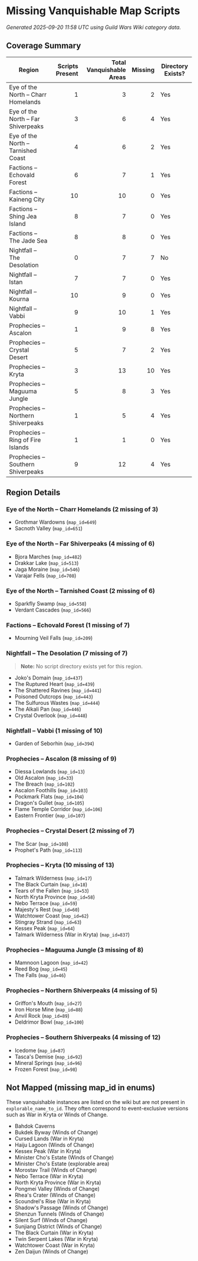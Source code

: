 # Missing Vanquishable Map Scripts

_Generated 2025-09-20 11:58 UTC using Guild Wars Wiki category data._

## Coverage Summary

| Region | Scripts Present | Total Vanquishable Areas | Missing | Directory Exists? |
| --- | ---: | ---: | ---: | --- |
| Eye of the North – Charr Homelands | 1 | 3 | 2 | Yes |
| Eye of the North – Far Shiverpeaks | 3 | 6 | 4 | Yes |
| Eye of the North – Tarnished Coast | 4 | 6 | 2 | Yes |
| Factions – Echovald Forest | 6 | 7 | 1 | Yes |
| Factions – Kaineng City | 10 | 10 | 0 | Yes |
| Factions – Shing Jea Island | 8 | 7 | 0 | Yes |
| Factions – The Jade Sea | 8 | 8 | 0 | Yes |
| Nightfall – The Desolation | 0 | 7 | 7 | No |
| Nightfall – Istan | 7 | 7 | 0 | Yes |
| Nightfall – Kourna | 10 | 9 | 0 | Yes |
| Nightfall – Vabbi | 9 | 10 | 1 | Yes |
| Prophecies – Ascalon | 1 | 9 | 8 | Yes |
| Prophecies – Crystal Desert | 5 | 7 | 2 | Yes |
| Prophecies – Kryta | 3 | 13 | 10 | Yes |
| Prophecies – Maguuma Jungle | 5 | 8 | 3 | Yes |
| Prophecies – Northern Shiverpeaks | 1 | 5 | 4 | Yes |
| Prophecies – Ring of Fire Islands | 1 | 1 | 0 | Yes |
| Prophecies – Southern Shiverpeaks | 9 | 12 | 4 | Yes |

## Region Details

### Eye of the North – Charr Homelands (2 missing of 3)
- Grothmar Wardowns (`map_id=649`)
- Sacnoth Valley (`map_id=651`)

### Eye of the North – Far Shiverpeaks (4 missing of 6)
- Bjora Marches (`map_id=482`)
- Drakkar Lake (`map_id=513`)
- Jaga Moraine (`map_id=546`)
- Varajar Fells (`map_id=708`)

### Eye of the North – Tarnished Coast (2 missing of 6)
- Sparkfly Swamp (`map_id=558`)
- Verdant Cascades (`map_id=566`)

### Factions – Echovald Forest (1 missing of 7)
- Mourning Veil Falls (`map_id=209`)

### Nightfall – The Desolation (7 missing of 7)
> **Note:** No script directory exists yet for this region.
- Joko's Domain (`map_id=437`)
- The Ruptured Heart (`map_id=439`)
- The Shattered Ravines (`map_id=441`)
- Poisoned Outcrops (`map_id=443`)
- The Sulfurous Wastes (`map_id=444`)
- The Alkali Pan (`map_id=446`)
- Crystal Overlook (`map_id=448`)

### Nightfall – Vabbi (1 missing of 10)
- Garden of Seborhin (`map_id=394`)

### Prophecies – Ascalon (8 missing of 9)
- Diessa Lowlands (`map_id=13`)
- Old Ascalon (`map_id=33`)
- The Breach (`map_id=102`)
- Ascalon Foothills (`map_id=103`)
- Pockmark Flats (`map_id=104`)
- Dragon's Gullet (`map_id=105`)
- Flame Temple Corridor (`map_id=106`)
- Eastern Frontier (`map_id=107`)

### Prophecies – Crystal Desert (2 missing of 7)
- The Scar (`map_id=108`)
- Prophet's Path (`map_id=113`)

### Prophecies – Kryta (10 missing of 13)
- Talmark Wilderness (`map_id=17`)
- The Black Curtain (`map_id=18`)
- Tears of the Fallen (`map_id=53`)
- North Kryta Province (`map_id=58`)
- Nebo Terrace (`map_id=59`)
- Majesty's Rest (`map_id=60`)
- Watchtower Coast (`map_id=62`)
- Stingray Strand (`map_id=63`)
- Kessex Peak (`map_id=64`)
- Talmark Wilderness (War in Kryta) (`map_id=837`)

### Prophecies – Maguuma Jungle (3 missing of 8)
- Mamnoon Lagoon (`map_id=42`)
- Reed Bog (`map_id=45`)
- The Falls (`map_id=46`)

### Prophecies – Northern Shiverpeaks (4 missing of 5)
- Griffon's Mouth (`map_id=27`)
- Iron Horse Mine (`map_id=88`)
- Anvil Rock (`map_id=89`)
- Deldrimor Bowl (`map_id=100`)

### Prophecies – Southern Shiverpeaks (4 missing of 12)
- Icedome (`map_id=87`)
- Tasca's Demise (`map_id=92`)
- Mineral Springs (`map_id=96`)
- Frozen Forest (`map_id=98`)

## Not Mapped (missing map_id in enums)
These vanquishable instances are listed on the wiki but are not present in `explorable_name_to_id`. They often correspond to event-exclusive versions such as War in Kryta or Winds of Change.

- Bahdok Caverns
- Bukdek Byway (Winds of Change)
- Cursed Lands (War in Kryta)
- Haiju Lagoon (Winds of Change)
- Kessex Peak (War in Kryta)
- Minister Cho's Estate (Winds of Change)
- Minister Cho's Estate (explorable area)
- Morostav Trail (Winds of Change)
- Nebo Terrace (War in Kryta)
- North Kryta Province (War in Kryta)
- Pongmei Valley (Winds of Change)
- Rhea's Crater (Winds of Change)
- Scoundrel's Rise (War in Kryta)
- Shadow's Passage (Winds of Change)
- Shenzun Tunnels (Winds of Change)
- Silent Surf (Winds of Change)
- Sunjiang District (Winds of Change)
- The Black Curtain (War in Kryta)
- Twin Serpent Lakes (War in Kryta)
- Watchtower Coast (War in Kryta)
- Zen Daijun (Winds of Change)
